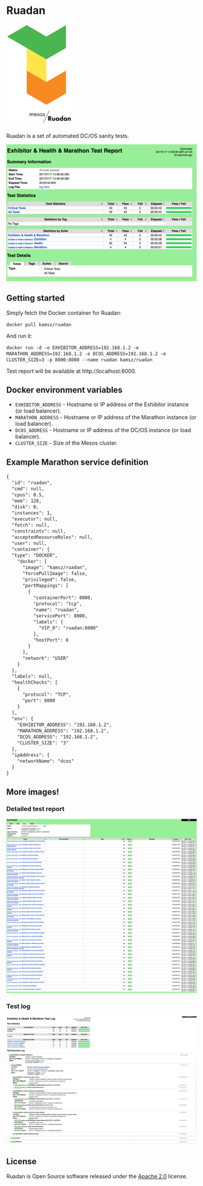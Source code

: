 # Ruadan

![Ruadan](images/ruadan_logo3.png)

Ruadan is a set of automated DC/OS sanity tests.

![Test report](images/main.png)

## Getting started

Simply fetch the Docker container for Ruadan:

```
docker pull kamsz/ruadan
```

And run it:

```
docker run -d -e EXHIBITOR_ADDRESS=192.168.1.2 -e MARATHON_ADDRESS=192.168.1.2 -e DCOS_ADDRESS=192.168.1.2 -e CLUSTER_SIZE=3 -p 8000:8000 --name ruadan kamsz/ruadan
```

Test report will be available at http://localhost:8000.

## Docker environment variables

* `EXHIBITOR_ADDRESS` - Hostname or IP address of the Exhibitor instance (or load balancer).
* `MARATHON_ADDRESS` - Hostname or IP address of the Marathon instance (or load balancer).
* `DCOS_ADDRESS` - Hostname or IP address of the DC/OS instance (or load balancer).
* `CLUSTER_SIZE` - Size of the Mesos cluster.

## Example Marathon service definition

```
{
  "id": "ruadan",
  "cmd": null,
  "cpus": 0.5,
  "mem": 128,
  "disk": 0,
  "instances": 1,
  "executor": null,
  "fetch": null,
  "constraints": null,
  "acceptedResourceRoles": null,
  "user": null,
  "container": {
  "type": "DOCKER",
    "docker": {
      "image": "kamsz/ruadan",
      "forcePullImage": false,
      "privileged": false,
      "portMappings": [
        {
          "containerPort": 8000,
          "protocol": "tcp",
          "name": "ruadan",
          "servicePort": 8000,
          "labels": {
            "VIP_0": "ruadan:8000"
          },
          "hostPort": 0
        }
      ],
      "network": "USER"
    }
  },
  "labels": null,
  "healthChecks": [
    {
      "protocol": "TCP",
      "port": 8000
    }
  ],
  "env": {
    "EXHIBITOR_ADDRESS": "192.168.1.2",
    "MARATHON_ADDRESS": "192.168.1.2",
    "DCOS_ADDRESS": "192.168.1.2",
    "CLUSTER_SIZE": "3"
  },
  "ipAddress": {
    "networkName": "dcos"
  }
}
```

## More images!

### Detailed test report

![Detailed test report](images/detailed.png)

### Test log

![Test log](images/log.png)

## License

Ruadan is Open Source software released under the [Apache 2.0](LICENSE) license.
